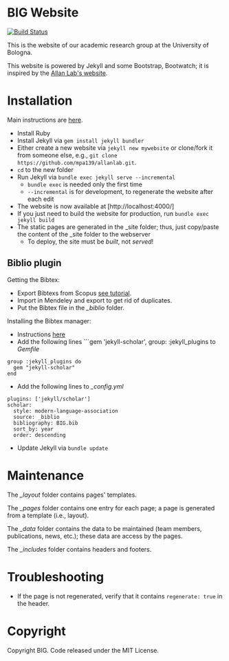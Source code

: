 # BIG Website

[![Build Status](https://travis-ci.org/big-unibo/big-website.svg?branch=master)](https://travis-ci.org/big-unibo/big-website)

This is the website of our academic research group at the University of Bologna.

This website is powered by Jekyll and some Bootstrap, Bootwatch; it is inspired 
by the [Allan Lab's website](https://www.allanlab.org/). 

# Installation

Main instructions are [here](https://jekyllrb.com/docs/installation/).

- Install Ruby
- Install Jekyll via ```gem install jekyll bundler```
- Either create a new website via ```jekyll new mywebsite``` or clone/fork it from someone else, 
e.g., ```git clone https://github.com/mpa139/allanlab.git```.
- ```cd``` to the new folder
- Run Jekyll via ```bundle exec jekyll serve --incremental```
  - ```bundle exec``` is needed only the first time
  - ```--incremental``` is for development, to regenerate the website after each edit
- The website is now available at [http://localhost:4000/]
- If you just need to build the website for production, run ```bundle exec jekyll build```
- The static pages are generated in the _site folder; thus, just copy/paste the content of the _site folder 
to the webserver
  - To deploy, the site must be *built*, not *served*!

## Biblio plugin

Getting the Bibtex:

- Export Bibtexs from Scopus [see tutorial](https://libguides.usask.ca/c.php?g=218034&p=1445629#:~:text=Download%20BibTex%20format%20from%20Scopus,Select%20BibTex%2C%20and%20click%20Export.).
- Import in Mendeley and export to get rid of duplicates.
- Put the Bibtex file in the *_biblio* folder.

Installing the Bibtex manager:

- Instructions [here](https://github.com/inukshuk/jekyll-scholar)
- Add the following lines ```gem 'jekyll-scholar', group: :jekyll_plugins to *Gemfile*
```
group :jekyll_plugins do
  gem "jekyll-scholar"
end
```
- Add the following lines to *_config.yml*
```
plugins: ['jekyll/scholar']
scholar:
  style: modern-language-association
  source: _biblio
  bibliography: BIG.bib
  sort_by: year
  order: descending
```
- Update Jekyll via ```bundle update```

# Maintenance

The *_layout* folder contains pages' templates.

The *_pages* folder contains one entry for each page; a page is generated from a template (i.e., layout).

The *_data* folder contains the data to be maintained (team members, publications, news, etc.); these data 
are access by the pages.

The *_includes* folder contains headers and footers.

# Troubleshooting

- If the page is not regenerated, verify that it contains ```regenerate: true``` in the header.

# Copyright

Copyright BIG. Code released under the MIT License.

